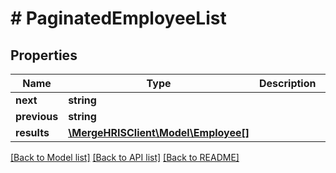 # # PaginatedEmployeeList

## Properties

Name | Type | Description | Notes
------------ | ------------- | ------------- | -------------
**next** | **string** |  | [optional]
**previous** | **string** |  | [optional]
**results** | [**\MergeHRISClient\Model\Employee[]**](Employee.md) |  | [optional]

[[Back to Model list]](../../README.md#models) [[Back to API list]](../../README.md#endpoints) [[Back to README]](../../README.md)
